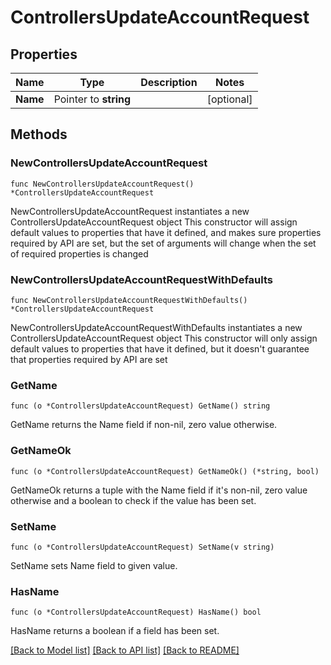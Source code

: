 # ControllersUpdateAccountRequest

## Properties

Name | Type | Description | Notes
------------ | ------------- | ------------- | -------------
**Name** | Pointer to **string** |  | [optional] 

## Methods

### NewControllersUpdateAccountRequest

`func NewControllersUpdateAccountRequest() *ControllersUpdateAccountRequest`

NewControllersUpdateAccountRequest instantiates a new ControllersUpdateAccountRequest object
This constructor will assign default values to properties that have it defined,
and makes sure properties required by API are set, but the set of arguments
will change when the set of required properties is changed

### NewControllersUpdateAccountRequestWithDefaults

`func NewControllersUpdateAccountRequestWithDefaults() *ControllersUpdateAccountRequest`

NewControllersUpdateAccountRequestWithDefaults instantiates a new ControllersUpdateAccountRequest object
This constructor will only assign default values to properties that have it defined,
but it doesn't guarantee that properties required by API are set

### GetName

`func (o *ControllersUpdateAccountRequest) GetName() string`

GetName returns the Name field if non-nil, zero value otherwise.

### GetNameOk

`func (o *ControllersUpdateAccountRequest) GetNameOk() (*string, bool)`

GetNameOk returns a tuple with the Name field if it's non-nil, zero value otherwise
and a boolean to check if the value has been set.

### SetName

`func (o *ControllersUpdateAccountRequest) SetName(v string)`

SetName sets Name field to given value.

### HasName

`func (o *ControllersUpdateAccountRequest) HasName() bool`

HasName returns a boolean if a field has been set.


[[Back to Model list]](../README.md#documentation-for-models) [[Back to API list]](../README.md#documentation-for-api-endpoints) [[Back to README]](../README.md)


